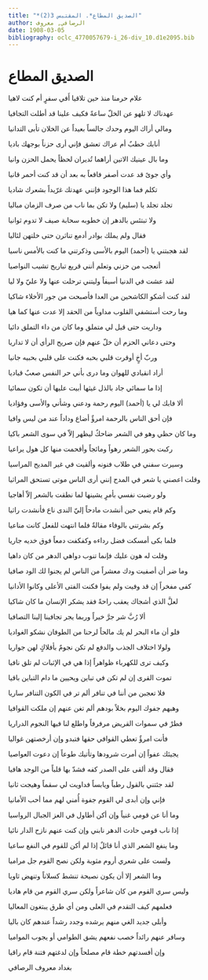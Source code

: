 ```yaml
---
title: "*الصديق المطاع*. المقتبس 3(2)"
author: الرصافي, معروف
date: 1908-03-05
bibliography: oclc_4770057679-i_26-div_10.d1e2095.bib
---
```




#  الصديق المطاع 


 علام حرمنا منذ حين تلاقيا أَفي سفرٍ أم كنت لاهيا 

 عهدناك لا تلهو عن الخلّ ساعةً   فكيف علينا قد أطلت التجافيا  

 ومالي أراك اليوم وحدك جالساً   بعيداً عن الخلان تأبى التدانيا  

 أنابك خطبٌ أم عراك تعشق   فإني أرى حزناً بوجهك باديا  

 وما بال عينيك الاتين أراهما   تُديران لحظاً يحمل الحزن وانيا  

 وأي جوىً قد عدت أصفر فاقعاً   به بعد أن قد كنت أحمر قانيا  

 تكلم فما هذا الوجود فإنني   عهدتك غرّيداً بشعرك شاديا  

 تجلد تجلد يا (سليم) ولا تكن   بما ناب من صرف الزمان مباليا  

 ولا تبتئس بالدهر إن خطوبه   سحابة صيف لا تدوم ثوانيا  

 فقال ولم يملك بوادر أدمع   تناثرن حتى خلتهن لئاليا  
 
 لقد هجبتني يا (أحمد) اليوم بالأسى   وذكرتني ما كنت بالأمس ناسيا  

 أتعجب من حزني وتعلم أنني   قريع تباريج تشيب النواصيا  

 لقد عشت في الدنيا أسيفاً وليتني   ترحلت عنها ولا عليّ ولا ليا  

 لقد كنت أشكو الكاشحين من العدا   فأصبحت من جور الأخلاء شاكيا  

 وما رحت أستشفي القلوب مداوياً   من الحقد إلا عدت عنها كما هيا  

 وداريت حتى قيل لي متملق   وما كان من داء التملق دائيا  

 وحتى دعاني الحزم أن خلّ عنهم   فإن صريح الرأي أن لا تداريا  

 وربّ أخٍ أوقرت قلبي بحبه   فكنت على قلبي بحبيه جانيا  

 أراد انقيادي للهوان وما درى   بأني حر النفس صعبٌ قياديا  

 إذا ما سمائي جاد بالذل غيثها   أبيت عليها أن تكون سمائيا  

 ألا فابك لي يا (أحمد) اليوم رحمة   ودعني وشأني والأسى وفؤاديا  

 فإن أحق الناس بالرحمة امرؤٌ   أضاع وداداً عند من ليس وافيا  

 وما كان حظي وهو في الشعر ضاحكٌ   ليظهر إلاّ في سوى الشعر باكيا  

 ركبت بحور الشعر رهواً ومائجاً   وأقحمت منها كل هول يراعيا  

 وسيرت سفني في طلاب فنونه   وألقيت في غير المديح المراسيا  
 
 وقلت اعصني يا شعر في المدح إنني   أرى الناس موتى تستحق المراثيا  

 ولو رضيت نفسي بأمرٍ يشينها   لما نطقت بالشعر إلاّ أهاجيا  

 وكم قام ينعي حين أنشدت مادحاً   إليّ الندى ناع فأنشدت راثيا  

 وكم بشرتني بالوفاء مقالةٌ   فلما انتهت للفعل كانت مناعيا  

 فلما بكى أمسكت فضل رداءه   وكفكفت دمعاً فوق خديه جاريا  

 وقلت له هون عليك فإنما   تنوب دواهي الدهر من كان داهيا  

 وما ضر أن أصفيت ودك معشراً   من الناس لم يجنوا لك الود صافيا  

 كفى مفخراً إن قد وفيت ولم يفوا   فكنت الفتى الأعلى وكانوا الأدانيا  

 لعلَّ الذي أشجاك يعقب راحةً   فقد يشكر الإنسان ما كان شاكيا  

 ألا رُبَّ شر جرَّ خيراً وربما   يجر تجافينا إلينا التصافيا  

 فلو أن ماء البحر لم يك مالحاً   لرحنا من الطوفان نشكو الغواديا  

 ولولا اختلاف الجذب والدفع لم تكن   نجومٌ بأفلاكٍ لهن جواريا  
 
 وكيف ترى للكهرباء ظواهراً   إذا هي في الإثبات لم تلق نافيا  

 تموت القرى إن لم تكن في تباين   ويحيين ما دام التباين باقيا  

 فلا تعجبن من أننا في تنافر   ألم تر في الكون التنافر ساريا  

 وهبهم جفوك اليوم بخلاً بودهم   ألم تغن عنهم إن ملكت القوافيا  

 فطرْ في سموات القريض مرفرفاً   واطلع لنا فيها النجوم الدراريا  

 فأنت امرؤٌ تعطي القوافي حقها   فتبدو وإن أرخصتهن غواليا  

 يجيئك عفواً إن أمرت شرودها   وتأتيك طوعاً إن دعوت العواصيا  

 فقال وقد ألقى على الصدر كفه   فشدّ بها قلباً من الوجد هافيا  

 لقد جئتني بالقول رطباً ويابساً   فداويت لي سقماً وهيجت ثانيا  

 فإني وإن أبدى لي القوم جفوة   أُمني لهم مما أحب الأمانيا  

 وما أنا عن قومي غنياً وإن أكن   أطاول في العز الجبال الرواسيا  

 إذا ناب قومي حادث الدهر نابني   وإن كنت عنهم نازح الدار نائيا  

 وما ينفع الشعر الذي أنا قائلٌ   إذا لم أكن للقوم في النفع ساعيا  
 
 ولست على شعري أروم مثوبة   ولكن نصح القوم جل مراميا  

 وما الشعر إلا أن يكون نصيحة   تنشط كسلاناً وتنهض ثاويا  

 وليس سري القوم من كان شاعراً   ولكن سري القوم من قام هاديا  

 فعلمهم كيف التقدم في العلى   ومن أي طرق يبتغون المعاليا  

 وأبلى جديد الغي منهم يرشده   وجدد رشداً عندهم كان باليا  

 وسافر عنهم رائداً خصب نفعهم   يشق الطوامي أو يجوب المواميا  

 وإن أفسدتهم خطة قام مصلحاً   وإن لدغتهم فتنة قام راقيا  

 بغداد  معروف  الرصافي 
